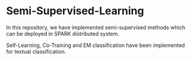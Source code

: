 # Semi-Supervised-Learning

In this repository, we have implemented semi-supervised methods which can be deployed in SPARK distributed system.

Self-Learning, Co-Training and EM classification have been implemented for textual classification.

